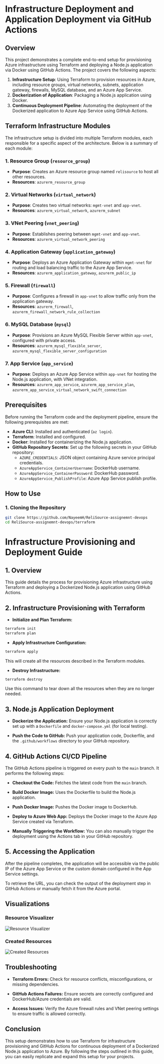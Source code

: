 # Infrastructure Deployment and Application Deployment via GitHub Actions

## Overview

This project demonstrates a complete end-to-end setup for provisioning Azure infrastructure using Terraform and deploying a Node.js application via Docker using GitHub Actions. The project covers the following aspects:

1. **Infrastructure Setup**: Using Terraform to provision resources in Azure, including resource groups, virtual networks, subnets, application gateway, firewalls, MySQL database, and an Azure App Service.
2. **Dockerization of Application**: Packaging a Node.js application using Docker.
3. **Continuous Deployment Pipeline**: Automating the deployment of the Dockerized application to Azure App Service using GitHub Actions.

## Terraform Infrastructure Modules

The infrastructure setup is divided into multiple Terraform modules, each responsible for a specific aspect of the architecture. Below is a summary of each module:

### 1. **Resource Group (`resource_group`)**

- **Purpose**: Creates an Azure resource group named `relisource` to host all other resources.
- **Resources**: `azurerm_resource_group`

### 2. **Virtual Networks (`virtual_network`)**

- **Purpose**: Creates two virtual networks: `mgmt-vnet` and `app-vnet`.
- **Resources**: `azurerm_virtual_network`, `azurerm_subnet`

### 3. **VNet Peering (`vnet_peering`)**

- **Purpose**: Establishes peering between `mgmt-vnet` and `app-vnet`.
- **Resources**: `azurerm_virtual_network_peering`

### 4. **Application Gateway (`application_gateway`)**

- **Purpose**: Deploys an Azure Application Gateway within `mgmt-vnet` for routing and load balancing traffic to the Azure App Service.
- **Resources**: `azurerm_application_gateway`, `azurerm_public_ip`

### 5. **Firewall (`firewall`)**

- **Purpose**: Configures a firewall in `app-vnet` to allow traffic only from the application gateway.
- **Resources**: `azurerm_firewall`, `azurerm_firewall_network_rule_collection`

### 6. **MySQL Database (`mysql`)**

- **Purpose**: Provisions an Azure MySQL Flexible Server within `app-vnet`, configured with private access.
- **Resources**: `azurerm_mysql_flexible_server`, `azurerm_mysql_flexible_server_configuration`

### 7. **App Service (`app_service`)**

- **Purpose**: Deploys an Azure App Service within `app-vnet` for hosting the Node.js application, with VNet integration.
- **Resources**: `azurerm_app_service`, `azurerm_app_service_plan`, `azurerm_app_service_virtual_network_swift_connection`

## Prerequisites

Before running the Terraform code and the deployment pipeline, ensure the following prerequisites are met:

- **Azure CLI**: Installed and authenticated (`az login`).
- **Terraform**: Installed and configured.
- **Docker**: Installed for containerizing the Node.js application.
- **GitHub Repository Secrets**: Set up the following secrets in your GitHub repository:
  - `AZURE_CREDENTIALS`: JSON object containing Azure service principal credentials.
  - `AzureAppService_ContainerUsername`: DockerHub username.
  - `AzureAppService_ContainerPassword`: DockerHub password.
  - `AzureAppService_PublishProfile`: Azure App Service publish profile.

## How to Use

### 1. **Cloning the Repository**

````bash
git clone https://github.com/NayeemH/ReliSource-assignemnt-devops
cd ReliSource-assignemnt-devops/terraform
````
# Infrastructure Provisioning and Deployment Guide

## 1. Overview

This guide details the process for provisioning Azure infrastructure using Terraform and deploying a Dockerized Node.js application using GitHub Actions.

## 2. Infrastructure Provisioning with Terraform

- **Initialize and Plan Terraform:**
```bash
terraform init
terraform plan
````
- **Apply Infrastructure Configuration:**
```bash
terraform apply
````
This will create all the resources described in the Terraform modules.
- **Destroy Infrastructure:**
```bash
terraform destroy
````
Use this command to tear down all the resources when they are no longer needed.

## 3. Node.js Application Deployment

- **Dockerize the Application:** Ensure your Node.js application is correctly set up with a `Dockerfile` and `docker-compose.yml` (for local testing).

- **Push the Code to GitHub:** Push your application code, Dockerfile, and the `.github/workflows` directory to your GitHub repository.

## 4. GitHub Actions CI/CD Pipeline

The GitHub Actions pipeline is triggered on every push to the `main` branch. It performs the following steps:

- **Checkout the Code:** Fetches the latest code from the `main` branch.

- **Build Docker Image:** Uses the Dockerfile to build the Node.js application.

- **Push Docker Image:** Pushes the Docker image to DockerHub.

- **Deploy to Azure Web App:** Deploys the Docker image to the Azure App Service created via Terraform.

- **Manually Triggering the Workflow:** You can also manually trigger the deployment using the Actions tab in your GitHub repository.

## 5. Accessing the Application

After the pipeline completes, the application will be accessible via the public IP of the Azure App Service or the custom domain configured in the App Service settings.

To retrieve the URL, you can check the output of the deployment step in GitHub Actions or manually fetch it from the Azure portal.

## Visualizations

### Resource Visualizer

![Resource Visualizer](all_resources.png)

### Created Resources

![Created Resources](resource_visualizer.png)

## Troubleshooting

- **Terraform Errors:** Check for resource conflicts, misconfigurations, or missing dependencies.

- **GitHub Actions Failures:** Ensure secrets are correctly configured and DockerHub/Azure credentials are valid.

- **Access Issues:** Verify the Azure firewall rules and VNet peering settings to ensure traffic is allowed correctly.

## Conclusion

This setup demonstrates how to use Terraform for infrastructure provisioning and GitHub Actions for continuous deployment of a Dockerized Node.js application to Azure. By following the steps outlined in this guide, you can easily replicate and expand this setup for your projects.
